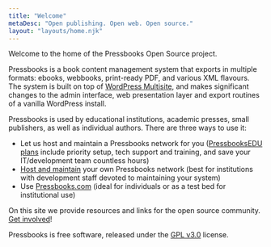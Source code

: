 ```yaml
---
title: "Welcome"
metaDesc: "Open publishing. Open web. Open source."
layout: "layouts/home.njk"
---
```


Welcome to the home of the Pressbooks Open Source project.

Pressbooks is a book content management system that exports in multiple formats: ebooks,
webbooks, print-ready PDF, and various XML flavours. The system is built on top of
[WordPress Multisite](https://wordpress.org/support/article/glossary/#multisite), and
makes significant changes to the admin interface, web presentation layer and export
routines of a vanilla WordPress install.

Pressbooks is used by educational institutions, academic presses, small publishers, as
well as individual authors. There are three ways to use it:

- Let us host and maintain a Pressbooks network for you
  ([PressbooksEDU plans](https://pressbooks.com/get-started/) include priority setup, tech
  support and training, and save your IT/development team countless hours)
- [Host and maintain](https://docs.pressbooks.org/installation/) your own Pressbooks
  network (best for institutions with development staff devoted to maintaining your
  system)
- Use [Pressbooks.com](https://pressbooks.com/self-publishers/) (ideal for individuals or
  as a test bed for institutional use)

On this site we provide resources and links for the open source community.
[Get involved](/support-pressbooks/)!

Pressbooks is free software, released under the
[GPL v3.0](https://opensource.org/licenses/GPL-3.0) license.
